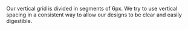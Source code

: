 Our vertical grid is divided in segments of 6px. We try to use vertical spacing in a consistent way to allow our designs to be clear and easily digestible.